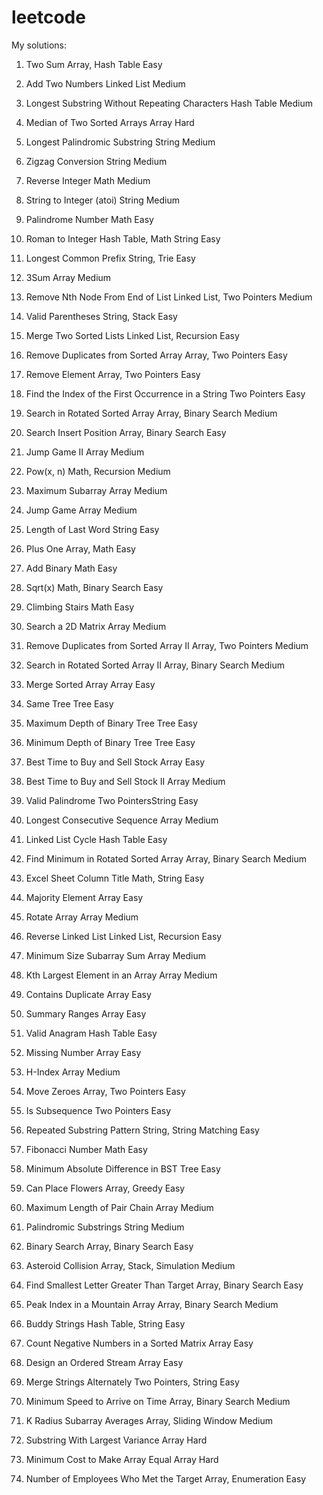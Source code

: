 # leetcode
My solutions:

1. Two Sum
Array, Hash Table
Easy

2. Add Two Numbers
Linked List
Medium

3. Longest Substring Without Repeating Characters
Hash Table
Medium

4. Median of Two Sorted Arrays
Array
Hard

5. Longest Palindromic Substring
String
Medium

6. Zigzag Conversion
String
Medium

7. Reverse Integer
Math
Medium

8. String to Integer (atoi)
String
Medium

9. Palindrome Number
Math
Easy

13. Roman to Integer
Hash Table, Math String
Easy

14. Longest Common Prefix
String, Trie
Easy

15. 3Sum
Array
Medium

19. Remove Nth Node From End of List
Linked List, Two Pointers
Medium

20. Valid Parentheses
String, Stack
Easy

21. Merge Two Sorted Lists
Linked List, Recursion
Easy

26. Remove Duplicates from Sorted Array
Array, Two Pointers
Easy

27. Remove Element
Array, Two Pointers
Easy

28. Find the Index of the First Occurrence in a String
Two Pointers
Easy

33. Search in Rotated Sorted Array
Array, Binary Search
Medium

35. Search Insert Position
Array, Binary Search
Easy

45. Jump Game II
Array
Medium

50. Pow(x, n)
Math, Recursion
Medium

53. Maximum Subarray
Array
Medium

55. Jump Game
Array
Medium

58. Length of Last Word
String
Easy

66. Plus One
Array, Math
Easy

67. Add Binary
Math
Easy

69. Sqrt(x)
Math, Binary Search
Easy

70. Climbing Stairs
Math
Easy

74. Search a 2D Matrix
Array
Medium

80. Remove Duplicates from Sorted Array II
Array, Two Pointers
Medium

81. Search in Rotated Sorted Array II
Array, Binary Search
Medium

88. Merge Sorted Array
Array
Easy

100. Same Tree
Tree
Easy

104. Maximum Depth of Binary Tree
Tree
Easy

111. Minimum Depth of Binary Tree
Tree
Easy

121. Best Time to Buy and Sell Stock
Array
Easy

122. Best Time to Buy and Sell Stock II
Array
Medium

125. Valid Palindrome
Two PointersString
Easy

128. Longest Consecutive Sequence
Array
Medium

141. Linked List Cycle
Hash Table
Easy

153. Find Minimum in Rotated Sorted Array
Array, Binary Search
Medium

168. Excel Sheet Column Title
Math, String
Easy

169. Majority Element
Array
Easy

189. Rotate Array
Array
Medium

206. Reverse Linked List
Linked List, Recursion
Easy

209. Minimum Size Subarray Sum
Array
Medium

215. Kth Largest Element in an Array
Array
Medium

217. Contains Duplicate
Array
Easy

228. Summary Ranges
Array
Easy

242. Valid Anagram
Hash Table
Easy

268. Missing Number
Array
Easy

274. H-Index
Array
Medium

283. Move Zeroes
Array, Two Pointers
Easy

392. Is Subsequence
Two Pointers
Easy

459. Repeated Substring Pattern
String, String Matching
Easy

509. Fibonacci Number
Math
Easy

530. Minimum Absolute Difference in BST
Tree
Easy

605. Can Place Flowers
Array, Greedy
Easy

646. Maximum Length of Pair Chain
Array
Medium

647. Palindromic Substrings
String
Medium

704. Binary Search
Array, Binary Search
Easy

735. Asteroid Collision
Array, Stack, Simulation
Medium

744. Find Smallest Letter Greater Than Target
Array, Binary Search
Easy

852. Peak Index in a Mountain Array
Array, Binary Search
Medium

859. Buddy Strings
Hash Table, String
Easy

1351. Count Negative Numbers in a Sorted Matrix
Array
Easy

1656. Design an Ordered Stream
Array
Easy

1768. Merge Strings Alternately
Two Pointers, String
Easy

1870. Minimum Speed to Arrive on Time
Array, Binary Search
Medium

2090. K Radius Subarray Averages
Array, Sliding Window
Medium

2272. Substring With Largest Variance
Array
Hard

2448. Minimum Cost to Make Array Equal
Array
Hard

2798. Number of Employees Who Met the Target
Array, Enumeration
Easy
